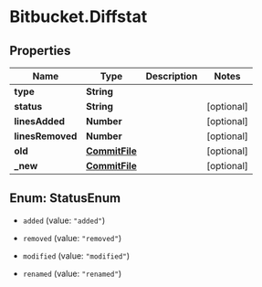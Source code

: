 # Bitbucket.Diffstat

## Properties

Name | Type | Description | Notes
------------ | ------------- | ------------- | -------------
**type** | **String** |  | 
**status** | **String** |  | [optional] 
**linesAdded** | **Number** |  | [optional] 
**linesRemoved** | **Number** |  | [optional] 
**old** | [**CommitFile**](CommitFile.md) |  | [optional] 
**_new** | [**CommitFile**](CommitFile.md) |  | [optional] 



## Enum: StatusEnum


* `added` (value: `"added"`)

* `removed` (value: `"removed"`)

* `modified` (value: `"modified"`)

* `renamed` (value: `"renamed"`)




